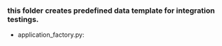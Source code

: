 ### this folder creates predefined data template for integration testings.
- application_factory.py: 